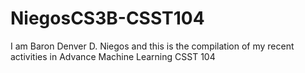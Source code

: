 # NiegosCS3B-CSST104
I am Baron Denver D. Niegos and this is the compilation of my recent activities in Advance Machine Learning CSST 104
